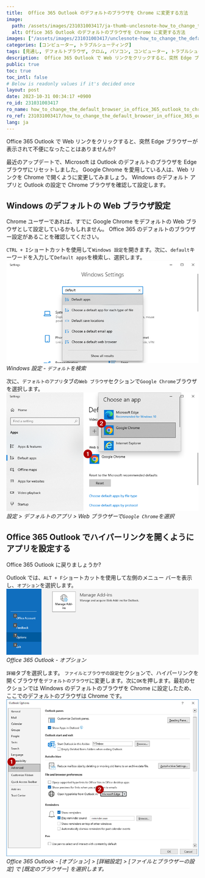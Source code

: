 ```yaml
---
title:  Office 365 Outlook のデフォルトのブラウザを Chrome に変更する方法
image:
  path: /assets/images/231031003417/ja-thumb-unclesnote-how_to_change_the_default_browser_in_office_365_outlook_to_chrome.png
  alt: Office 365 Outlook のデフォルトのブラウザを Chrome に変更する方法
images: ["/assets/images/231031003417/unclesnote-how_to_change_the_default_browser_in_office_365_outlook_to_chrome-windows_settings-search_default.png", "/assets/images/231031003417/unclesnote-how_to_change_the_default_browser_in_office_365_outlook_to_chrome-settings_default_apps_select_google_chrome_on_web_browser.png", "/assets/images/231031003417/unclesnote-how_to_change_the_default_browser_in_office_365_outlook_to_chrome-office_365_outlook-options.png", "/assets/images/231031003417/unclesnote-how_to_change_the_default_browser_in_office_365_outlook_to_chrome-office_365_outlook-options_advanced_select_default_browser_in_file_and_browser_preferences.png"]
categories: [コンピューター, トラブルシューティング]
tags: [見通し, デフォルトブラウザ, クロム, パソコン, コンピューター, トラブルシューティング]
description:  Office 365 Outlook で Web リンクをクリックすると、突然 Edge ブラウザーが表示されて不便になったことはありませんか?最近のアップデートで、Microsoft は Outlook のデフォルトのブラウザを Edge ブラウザにリセットしました。 Google Chrome を愛用している人は
public: true
toc: true
toc_intl: false
# Below is readonly values if it's decided once
layout: post
date: 2023-10-31 00:34:17 +0900
ro_id: 231031003417
ro_name: how_to_change_the_default_browser_in_office_365_outlook_to_chrome
ro_ref: 231031003417/how_to_change_the_default_browser_in_office_365_outlook_to_chrome
lang: ja
---
```

Office 365 Outlook で Web リンクをクリックすると、突然 Edge ブラウザーが表示されて不便になったことはありませんか?  

最近のアップデートで、Microsoft は Outlook のデフォルトのブラウザを Edge ブラウザにリセットしました。 Google Chrome を愛用している人は、Web リンクを Chrome で開くように変更してみましょう。 Windows のデフォルト アプリと Outlook の設定で Chrome ブラウザを確認して設定します。  
## Windows のデフォルトの Web ブラウザ設定
Chrome ユーザーであれば、すでに Google Chrome をデフォルトの Web ブラウザとして設定しているかもしれません。 Office 365 のデフォルトのブラウザー設定があることを確認してください。  

`CTRL + I`ショートカットを使用して`Windows 設定`を開きます。次に、`default`キーワードを入力して`Default apps`を検索し、選択します。  
![Windows 設定 - `デフォルト`を検索](/assets/images/231031003417/unclesnote-how_to_change_the_default_browser_in_office_365_outlook_to_chrome-windows_settings-search_default.png)
_Windows 設定 - `デフォルト`を検索_

次に、`デフォルトのアプリ`タブの`Web ブラウザ`セクションで`Google Chrome`ブラウザを選択します。  
![設定 > デフォルトのアプリ > Web ブラウザーで`Google Chrome`を選択](/assets/images/231031003417/unclesnote-how_to_change_the_default_browser_in_office_365_outlook_to_chrome-settings_default_apps_select_google_chrome_on_web_browser.png)
_設定 > デフォルトのアプリ > Web ブラウザーで`Google Chrome`を選択_

## Office 365 Outlook でハイパーリンクを開くようにアプリを設定する
Office 365 Outlook に戻りましょうか?  

Outlook では、`ALT + F`ショートカットを使用して左側のメニュー バーを表示し、`オプション`を選択します。  
![Office 365 Outlook - オプション](/assets/images/231031003417/unclesnote-how_to_change_the_default_browser_in_office_365_outlook_to_chrome-office_365_outlook-options.png)
_Office 365 Outlook - オプション_

`詳細`タブを選択します。 `ファイルとブラウザの設定`セクションで、ハイパーリンクを開くブラウザを`デフォルトのブラウザ`に変更します。次に`OK`を押します。最初のセクションでは Windows のデフォルトのブラウザを Chrome に設定したため、ここでのデフォルトのブラウザは Chrome です。  
![Office 365 Outlook - [オプション] > [詳細設定] > [ファイルとブラウザーの設定] で [既定のブラウザー] を選択します。](/assets/images/231031003417/unclesnote-how_to_change_the_default_browser_in_office_365_outlook_to_chrome-office_365_outlook-options_advanced_select_default_browser_in_file_and_browser_preferences.png)
_Office 365 Outlook - [オプション] > [詳細設定] > [ファイルとブラウザーの設定] で [既定のブラウザー] を選択します。_

